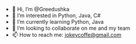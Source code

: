 - 👋 Hi, I’m @Greedushka
- 👀 I’m interested in Python, Java, C#
- 🌱 I’m currently learning Python, Java
- 💞️ I’m looking to collaborate on me and my team
- 📫 How to reach me: jokeycoffe@gmail.com

<!---
Greedushka/Greedushka is a ✨ special ✨ repository because its `README.md` (this file) appears on your GitHub profile.
You can click the Preview link to take a look at your changes.
--->
